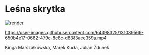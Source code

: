 
# Leśna skrytka

![render](https://user-images.githubusercontent.com/64398325/131097857-9472cacf-40a6-4733-b4b0-470323ecaaa7.png)


https://user-images.githubusercontent.com/64398325/131089569-650b4e17-0662-479c-8c8c-d8383aee359a.mp4





Kinga Marszałkowska, Marek Kudła, Julian Zdunek
